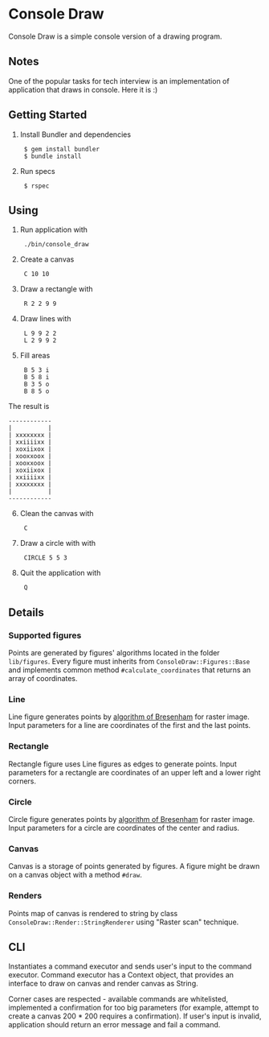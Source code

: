 # Console Draw

Console Draw is a simple console version of a drawing program.

## Notes

One of the popular tasks for tech interview is an implementation of application that draws in console. Here it is :)

## Getting Started

1. Install Bundler and dependencies

        $ gem install bundler
        $ bundle install

2. Run specs

        $ rspec

## Using

1. Run application with

        ./bin/console_draw

2. Create a canvas

        C 10 10

3. Draw a rectangle with

        R 2 2 9 9

4. Draw lines with

        L 9 9 2 2
        L 2 9 9 2

5. Fill areas

        B 5 3 i
        B 5 8 i
        B 3 5 o
        B 8 5 o

The result is

    ------------
    |          |
    | xxxxxxxx |
    | xxiiiixx |
    | xoxiixox |
    | xooxxoox |
    | xooxxoox |
    | xoxiixox |
    | xxiiiixx |
    | xxxxxxxx |
    |          |
    ------------

6. Clean the canvas with

        C

7. Draw a circle with with

        CIRCLE 5 5 3

8. Quit the application with

        Q


## Details

### Supported figures

Points are generated by figures' algorithms located in the folder `lib/figures`. Every figure must inherits from `ConsoleDraw::Figures::Base` and implements common method `#calculate_coordinates` that returns an array of coordinates.

### Line

Line figure generates points by [algorithm of Bresenham](https://en.wikipedia.org/wiki/Bresenham%27s_line_algorithm) for raster image. Input parameters for a line are coordinates of the first and the last points.

### Rectangle

Rectangle figure uses Line figures as edges to generate points. Input parameters for a rectangle are coordinates of an upper left and a lower right corners.

### Circle

Circle figure generates points by [algorithm of Bresenham](https://en.wikipedia.org/wiki/Bresenham%27s_line_algorithm) for raster image. Input parameters for a circle are coordinates of the center and radius.

### Canvas

Canvas is a storage of points generated by figures. A figure might be drawn on a canvas object with a method `#draw`.

### Renders

Points map of canvas is rendered to string by class `ConsoleDraw::Render::StringRenderer` using "Raster scan" technique.

## CLI

Instantiates a command executor and sends user's input to the command executor. Command executor has a Context object, that provides an interface to draw on canvas and render canvas as String.

Corner cases are respected - available commands are whitelisted, implemented a confirmation for too big parameters (for example, attempt to create a canvas 200 * 200 requires a confirmation). If user's input is invalid, application should return an error message and fail a command.
